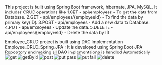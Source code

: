 This project is built using Spring Boot framework, hibernate, JPA, MySQL.
It includes CRUD operations like
    1.GET    -  api/employees - To get the data from Database.
    2.GET    -  api/employees/{employeeId} - To find the data by primary key(ID).
    3.POST   -  api/employees - Add a new data to Database.
    4.PUT    -  api/employees - Update the data.
    5.DELETE -  api/employees/{employeeId} - Delete the data by ID

Employee_CRUD project is built using DAO Implementation
Employee_CRUD_Spring_JPA : It is developed using Spring Boot JPA Repository and making all DAO implementaions is handled Automatically
![get](https://github.com/Naveen-navi/SpringBoot_Employee_CRUD/assets/65229756/2d1f351f-c776-45c0-8906-22b37a25223b)
![getById](https://github.com/Naveen-navi/SpringBoot_Employee_CRUD/assets/65229756/b8eb54f2-eb59-4a0c-93d2-ecd714154565)
![post](https://github.com/Naveen-navi/SpringBoot_Employee_CRUD/assets/65229756/89a93658-d243-430b-88eb-e48edfb6726c)
![put pass](https://github.com/Naveen-navi/SpringBoot_Employee_CRUD/assets/65229756/4be946fd-89a2-4175-b884-0da10c212739)
![put fail](https://github.com/Naveen-navi/SpringBoot_Employee_CRUD/assets/65229756/33ff8ac4-1a70-4a63-bfaa-1e6f97d6f2cb)
![delete](https://github.com/Naveen-navi/SpringBoot_Employee_CRUD/assets/65229756/a2577410-e832-43a8-a78f-585c1a952ea1)



